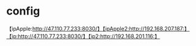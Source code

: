 # config
【ipApple:http://47.110.77.233:8030/】【ipApple2:http://192.168.207.187:】【ip:http://47.110.77.233:8030/】【ip2:http://192.168.201.116:】
